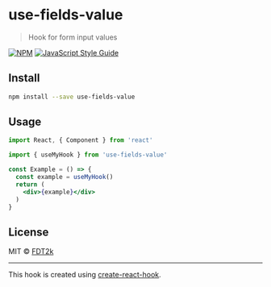 # use-fields-value

> Hook for form input values

[![NPM](https://img.shields.io/npm/v/use-fields-value.svg)](https://www.npmjs.com/package/use-fields-value) [![JavaScript Style Guide](https://img.shields.io/badge/code_style-standard-brightgreen.svg)](https://standardjs.com)

## Install

```bash
npm install --save use-fields-value
```

## Usage

```jsx
import React, { Component } from 'react'

import { useMyHook } from 'use-fields-value'

const Example = () => {
  const example = useMyHook()
  return (
    <div>{example}</div>
  )
}
```

## License

MIT © [FDT2k](https://github.com/FDT2k)

---

This hook is created using [create-react-hook](https://github.com/hermanya/create-react-hook).
